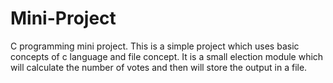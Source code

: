 # Mini-Project
C programming mini project. 
This is a simple project which uses basic concepts of c language and file concept.
It is a small election module which will calculate the number of votes and then will store the output in a file.

